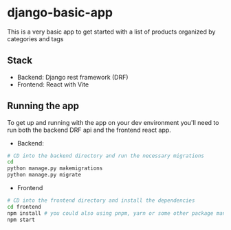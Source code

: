 # django-basic-app

This is a very basic app to get started with a list of products organized by categories and tags

## Stack
- Backend: Django rest framework (DRF)
- Frontend: React with Vite

## Running the app

To get up and running with the app on your dev environment you'll need to run both the backend DRF api and the frontend react app.

- Backend:
```bash
# CD into the backend directory and run the necessary migrations
cd
python manage.py makemigrations
python manage.py migrate
```

- Frontend
```bash
# CD into the frontend directory and install the dependencies
cd frontend
npm install # you could also using pnpm, yarn or some other package manager to install dependences
npm start
```
